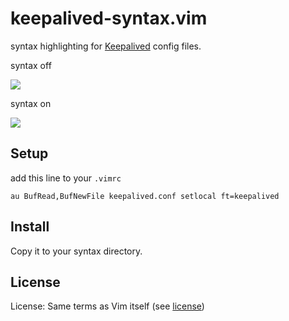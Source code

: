 # keepalived-syntax.vim

syntax highlighting for [Keepalived](http://www.keepalived.org/) config files.

syntax off

![](http://blog.glidenote.com/images/2012/04/keepalived0.png)

syntax on

![](http://blog.glidenote.com/images/2012/04/keepalived1.png)

## Setup

add this line to your `.vimrc`

    au BufRead,BufNewFile keepalived.conf setlocal ft=keepalived

## Install

Copy it to your syntax directory.

## License

License: Same terms as Vim itself (see [license](http://vimdoc.sourceforge.net/htmldoc/uganda.html#license))
